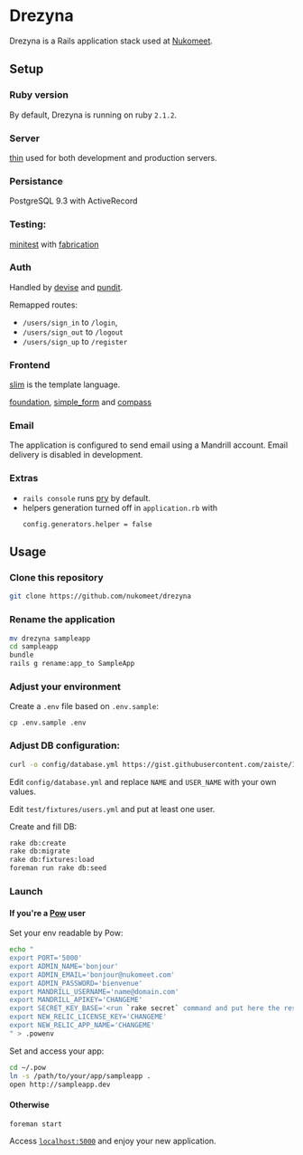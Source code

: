 Drezyna
=======

Drezyna is a Rails application stack used at [Nukomeet][0].

Setup
-----

### Ruby version

By default, Drezyna is running on ruby `2.1.2`.

### Server

[thin][1] used for both development and production servers.

### Persistance

PostgreSQL 9.3 with ActiveRecord

### Testing:

[minitest][3] with [fabrication][4]

### Auth

Handled by [devise][5] and [pundit][6].

Remapped routes:
- `/users/sign_in` to `/login`,
- `/users/sign_out` to `/logout`
- `/users/sign_up` to `/register`

### Frontend

[slim][2] is the template language.

[foundation][8], [simple_form][9] and [compass][11]

### Email

The application is configured to send email using a Mandrill account.
Email delivery is disabled in development.

### Extras

- `rails console` runs [pry][10] by default.
- helpers generation turned off in `application.rb` with
  ```
  config.generators.helper = false
  ```

Usage
-----

### Clone this repository

```sh
git clone https://github.com/nukomeet/drezyna
```

### Rename the application

```sh
mv drezyna sampleapp
cd sampleapp
bundle
rails g rename:app_to SampleApp
```

### Adjust your environment

Create a `.env` file based on `.env.sample`:

```
cp .env.sample .env
```

### Adjust DB configuration:

```sh
curl -o config/database.yml https://gist.githubusercontent.com/zaiste/10378957/raw/50dfe7f2dd2050e2903aff187fb7e11ec702fc15/database.yml
```

Edit `config/database.yml` and replace `NAME` and `USER_NAME` with your own values.

Edit `test/fixtures/users.yml` and put at least one user.

Create and fill DB:
```sh
rake db:create
rake db:migrate
rake db:fixtures:load
foreman run rake db:seed
```

### Launch

#### If you're a [Pow](http://pow.cx/) user

Set your env readable by Pow:

```sh
echo "
export PORT='5000'
export ADMIN_NAME='bonjour'
export ADMIN_EMAIL='bonjour@nukomeet.com'
export ADMIN_PASSWORD='bienvenue'
export MANDRILL_USERNAME='name@domain.com'
export MANDRILL_APIKEY='CHANGEME'
export SECRET_KEY_BASE='<run `rake secret` command and put here the result>'
export NEW_RELIC_LICENSE_KEY='CHANGEME'
export NEW_RELIC_APP_NAME='CHANGEME'
" > .powenv
```

Set and access your app:

```sh
cd ~/.pow
ln -s /path/to/your/app/sampleapp .
open http://sampleapp.dev
```

#### Otherwise

```sh
foreman start
```

Access [`localhost:5000`](http://localhost:5000) and enjoy your new application.

[0]: http://nukomeet.com/
[1]: https://github.com/macournoyer/thin/
[2]: http://slim-lang.com/
[3]: https://github.com/seattlerb/minitest
[4]: http://www.fabricationgem.org/
[5]: https://github.com/plataformatec/devise
[6]: https://github.com/elabs/pundit
[8]: http://foundation.zurb.com/
[9]: https://github.com/plataformatec/simple_form
[10]: https://github.com/pry/pry
[11]: http://compass-style.org/
